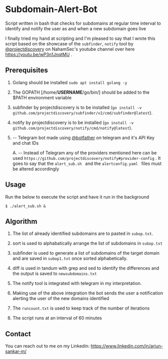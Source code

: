 # Subdomain-Alert-Bot
Script written in bash that checks for subdomains at regular time interval to identify and notify the user as and when a new subdomain goes live


I finally tried my hand at scripting and I'm pleased to say that I wrote this script based on the showcase of the `subfinder`, `notify` tool by [@projectdiscovery](https://github.com/projectdiscovery/) on NahamSec's youtube channel over here https://youtu.be/wP3n1JnqtMU .




## Prerequisites
1. Golang should be installed `sudo apt install golang -y`

2. The GOPATH [/home/**USERNAME**/go/bin/] should be added to the $PATH environment variable

3. subfinder by projectdiscovery is to be installed (`go install -v github.com/projectdiscovery/subfinder/v2/cmd/subfinder@latest`).

4. notify by projectdiscovery is to be installed (`go install -v github.com/projectdiscovery/notify/cmd/notify@latest`).

5. -- Telegram bot made using [@botfather](https://web.telegram.org/k/#@BotFather) on telegram and it's API Key and chat IDs

   A. -- Instead of Telegram any of the providers mentioned here can be used `https://github.com/projectdiscovery/notify#provider-config` . It goes to say that the `alert_sub.sh ` and the `alertconfig.yaml ` files must be altered accordingly


## Usage

Run the below to execute the script and have it run in the background

`$ ./alert_sub.sh &`



## Algorithm
1. The list of already identified subdomains are to pasted in `subop.txt`.

2. sort is used to alphabatically arrange the list of subdomains in `subop.txt`

3. subfinder is used to generate a list of subdomains of the target domain and are saved in `subop1.txt` once sorted alphabetically.

4. diff is used in tandum with grep and sed to identify the differences and the output is saved to `newsubdomains.txt`

5. The notify tool is integrated with telegram in my interpretation.

6. Making use of the above integration the bot sends the user a notification alerting the user of the new domains identified

7. The `runcount.txt` is used to keep track of the number of iterations

8. The script runs at an interval of 60 minutes




## Contact
You can reach out to me on my Linkedin: https://www.linkedin.com/in/arjun-sankar-m/

